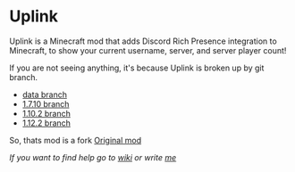 # Uplink

Uplink is a Minecraft mod that adds Discord Rich Presence integration to Minecraft, to show your current username, server, and server player count!

If you are not seeing anything, it's because Uplink is broken up by git branch.

- [data branch](https://github.com/ijo42/Uplink/tree/data)
- [1.7.10 branch](https://github.com/ijo42/Uplink/tree/mod-1.7)
- [1.10.2 branch](https://github.com/ijo42/Uplink/tree/mod-1.10)
- [1.12.2 branch](https://github.com/ijo42/Uplink/tree/mod-1.12)

So, thats mod is a fork [Original mod](https://github.com/TheFrontier/Uplink)

_If you want to find help go to [wiki](https://github.com/ijo42/Uplink/wiki) or write [me](https://ijo42.ru)_
